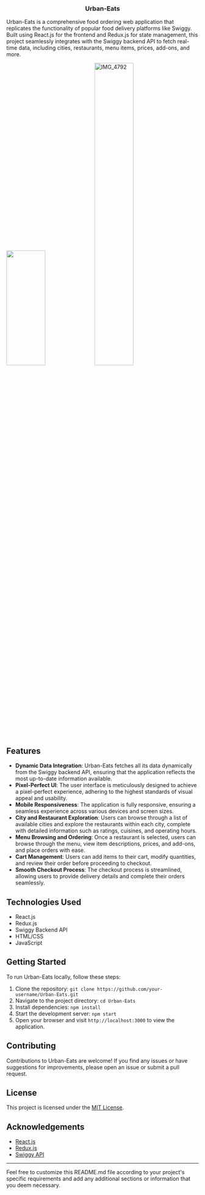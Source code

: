 <h3 align="center">
    <p>Urban-Eats</p>
</h3>
Urban-Eats is a comprehensive food ordering web application that replicates the functionality of popular food delivery platforms like Swiggy. Built using React.js for the frontend and Redux.js for state management, this project seamlessly integrates with the Swiggy backend API to fetch real-time data, including cities, restaurants, menu items, prices, add-ons, and more.
<p float="left">
  <img src="https://github.com/kartikgajjar7/Urban-Eats/assets/97971066/221f58ff-5ffb-4a80-b911-8649e1f14e2a" width="45%" height="300" style="object-fit: contain;" />
  <img src="https://github.com/kartikgajjar7/Urban-Eats/assets/97971066/a0ea4ed3-cd42-4baa-8a7e-d79560719218" width="45%" height="45%" style="object-fit: contain;" alt="IMG_4792" />
</p>




## Features

- **Dynamic Data Integration**: Urban-Eats fetches all its data dynamically from the Swiggy backend API, ensuring that the application reflects the most up-to-date information available.
- **Pixel-Perfect UI**: The user interface is meticulously designed to achieve a pixel-perfect experience, adhering to the highest standards of visual appeal and usability.
- **Mobile Responsiveness**: The application is fully responsive, ensuring a seamless experience across various devices and screen sizes.
- **City and Restaurant Exploration**: Users can browse through a list of available cities and explore the restaurants within each city, complete with detailed information such as ratings, cuisines, and operating hours.
- **Menu Browsing and Ordering**: Once a restaurant is selected, users can browse through the menu, view item descriptions, prices, and add-ons, and place orders with ease.
- **Cart Management**: Users can add items to their cart, modify quantities, and review their order before proceeding to checkout.
- **Smooth Checkout Process**: The checkout process is streamlined, allowing users to provide delivery details and complete their orders seamlessly.

## Technologies Used

- React.js
- Redux.js
- Swiggy Backend API
- HTML/CSS
- JavaScript

## Getting Started

To run Urban-Eats locally, follow these steps:

1. Clone the repository: `git clone https://github.com/your-username/Urban-Eats.git`
2. Navigate to the project directory: `cd Urban-Eats`
3. Install dependencies: `npm install`
4. Start the development server: `npm start`
5. Open your browser and visit `http://localhost:3000` to view the application.

## Contributing

Contributions to Urban-Eats are welcome! If you find any issues or have suggestions for improvements, please open an issue or submit a pull request.

## License

This project is licensed under the [MIT License](LICENSE).

## Acknowledgements

- [React.js](https://reactjs.org/)
- [Redux.js](https://redux.js.org/)
- [Swiggy API](https://www.swiggy.com/dapi)

---

Feel free to customize this README.md file according to your project's specific requirements and add any additional sections or information that you deem necessary.

